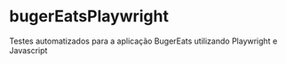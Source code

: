 # bugerEatsPlaywright
Testes automatizados para a aplicação BugerEats utilizando Playwright e Javascript
